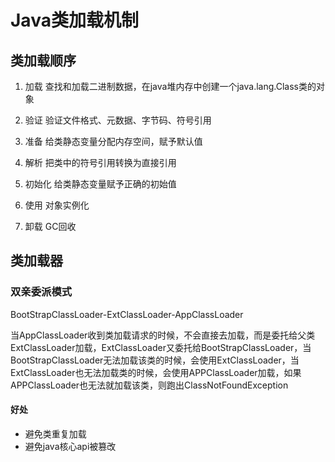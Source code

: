 # Java类加载机制

## 类加载顺序

1. 加载
   查找和加载二进制数据，在java堆内存中创建一个java.lang.Class类的对象

2. 验证
   验证文件格式、元数据、字节码、符号引用
3. 准备
   给类静态变量分配内存空间，赋予默认值
4. 解析
   把类中的符号引用转换为直接引用
5. 初始化
   给类静态变量赋予正确的初始值
6. 使用
   对象实例化
7. 卸载
   GC回收

## 类加载器

### 双亲委派模式
BootStrapClassLoader-ExtClassLoader-AppClassLoader

当AppClassLoader收到类加载请求的时候，不会直接去加载，而是委托给父类ExtClassLoader加载，ExtClassLoader又委托给BootStrapClassLoader，当BootStrapClassLoader无法加载该类的时候，会使用ExtClassLoader，当ExtClassLoader也无法加载类的时候，会使用APPClassLoader加载，如果APPClassLoader也无法就加载该类，则跑出ClassNotFoundException

#### 好处
- 避免类重复加载
- 避免java核心api被篡改